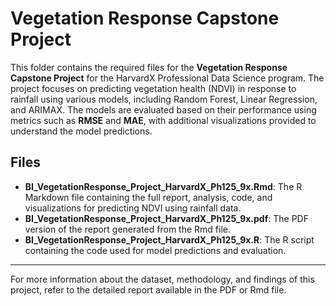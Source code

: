 # Vegetation Response Capstone Project

This folder contains the required files for the **Vegetation Response Capstone Project** for the HarvardX Professional Data Science program. The project focuses on predicting vegetation health (NDVI) in response to rainfall using various models, including Random Forest, Linear Regression, and ARIMAX. The models are evaluated based on their performance using metrics such as **RMSE** and **MAE**, with additional visualizations provided to understand the model predictions.

## Files

- **BI_VegetationResponse_Project_HarvardX_Ph125_9x.Rmd**: The R Markdown file containing the full report, analysis, code, and visualizations for predicting NDVI using rainfall data.
- **BI_VegetationResponse_Project_HarvardX_Ph125_9x.pdf**: The PDF version of the report generated from the Rmd file.
- **BI_VegetationResponse_Project_HarvardX_Ph125_9x.R**: The R script containing the code used for model predictions and evaluation.

---

For more information about the dataset, methodology, and findings of this project, refer to the detailed report available in the PDF or Rmd file.